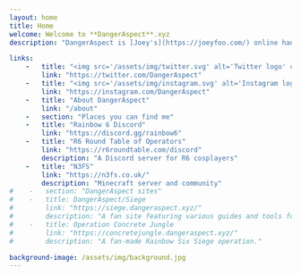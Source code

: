 ```yaml
---
layout: home
title: Home 
welcome: Welcome to **DangerAspect**.xyz
description: "DangerAspect is [Joey's](https://joeyfoo.com/) online handle for hobby and gaming-related stuff."

links:
    -   title: "<img src='/assets/img/twitter.svg' alt='Twitter logo' class='icon'> Twitter"
        link: "https://twitter.com/DangerAspect"
    -   title: "<img src='/assets/img/instagram.svg' alt='Instagram logo' class='icon'> Instagram"
        link: "https://instagram.com/DangerAspect"
    -   title: "About DangerAspect"
        link: "/about"
    -   section: "Places you can find me"
    -   title: "Rainbow 6 Discord"
        link: "https://discord.gg/rainbow6"
    -   title: "R6 Round Table of Operators"
        link: "https://r6roundtable.com/discord"
        description: "A Discord server for R6 cosplayers"
    -   title: "N3FS"
        link: "https://n3fs.co.uk/"
        description: "Minecraft server and community"
#    -   section: "DangerAspect sites"
#    -   title: DangerAspect/Siege
#        link: "https://siege.dangeraspect.xyz/"
#        description: "A fan site featuring various guides and tools for Rainbow Six: Siege."
#    -   title: Operation Concrete Jungle
#        link: "https://concretejungle.dangeraspect.xyz/"
#        description: "A fan-made Rainbow Six Siege operation."

background-image: /assets/img/background.jpg
---
```


